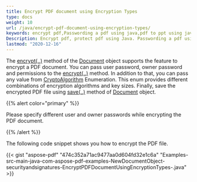 ```yaml
---
title: Encrypt PDF document using Encryption Types
type: docs
weight: 10
url: /java/encrypt-pdf-document-using-encryption-types/
keywords: encrypt pdf,Passwording a pdf using java,pdf to ppt using java,protect pdf
Description: Encrypt pdf, protect pdf using Java. Passwording a pdf using Java converter.
lastmod: "2020-12-16"
---
```


The [encrypt(..)](https://apireference.aspose.com/java/pdf/com.aspose.pdf/Document#encrypt-java.lang.String-java.lang.String-int-int-) method of the [Document](https://apireference.aspose.com/java/pdf/com.aspose.pdf/Document) object supports the feature to encrypt a PDF document. You can pass user password, owner password and permissions to the [encrypt(..)](https://apireference.aspose.com/java/pdf/com.aspose.pdf/Document#encrypt-java.lang.String-java.lang.String-int-int-) method. In addition to that, you can pass any value from [CryptoAlgorithm](https://apireference.aspose.com/java/pdf/com.aspose.pdf/CryptoAlgorithm) Enumeration. This enum provides different combinations of encryption algorithms and key sizes. Finally, save the encrypted PDF file using [save(..)](https://apireference.aspose.com/java/pdf/com.aspose.pdf/Document#save--) method of [Document](https://apireference.aspose.com/java/pdf/com.aspose.pdf/Document) object.

{{% alert color="primary" %}} 

Please specify different user and owner passwords while encrypting the PDF document.

{{% /alert %}} 

The following code snippet shows you how to encrypt the PDF file.

{{< gist "aspose-pdf" "474c352a71ac9477aa0d604fd32e1c6a" "Examples-src-main-java-com-aspose-pdf-examples-NewDocumentObject-securityandsignatures-EncryptPDFDocumentUsingEncryptionTypes-.java" >}}
